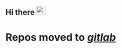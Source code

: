 <h2>Hi there <img src="https://media.giphy.com/media/hvRJCLFzcasrR4ia7z/giphy.gif" width="25px"></h2>

<h1><strong>Repos moved to <i><a href="https://gitlab.com/maxcodefaster">gitlab<i></strong></h1>
